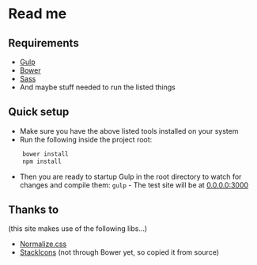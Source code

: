 # Read me

## Requirements
- [Gulp](http://gulpjs.com)
- [Bower](http://bower.io)
- [Sass](http://sass-lang.com)
- And maybe stuff needed to run the listed things

## Quick setup
- Make sure you have the above listed tools installed on your system
- Run the following inside the project root:
```bash
    bower install
    npm install
```

- Then you are ready to startup Gulp in the root directory to watch for changes and compile them: `gulp` - The test site will be at [0.0.0.0:3000](http://0.0.0.0:3000)

## Thanks to
(this site makes use of the following libs…)
- [Normalize.css](http://git.io/normalize)
- [StackIcons](http://stackicons.com) (not through Bower yet, so copied it from source)
